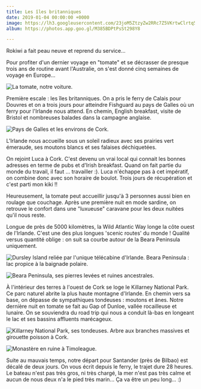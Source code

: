 ```yaml
---
title: Les îles britanniques
date: 2019-01-04 00:00:00 +0000
image: https://lh3.googleusercontent.com/23joM5ZtzyZw2RRc7Z5VKrtwClrtq5_MgrbXRx_Dd5v5HafTJ4eaZV0Rq8l5q2w9XV3mHurhbKglHfwlbLrMM3E_g7eYgrdF7P-CtJKjbIruTuuTRHqJ9IWgT-TM8-3-Hn3PdvgXQHI=w600
album: https://photos.app.goo.gl/M385BDPtPsSt298Y8

---
```

Rokiwi a fait peau neuve et reprend du service...

Pour profiter d'un dernier voyage en "tomate" et se décrasser de presque trois ans de routine avant l'Australie, on s'est donné cinq semaines de voyage en Europe...

![La tomate, notre voiture.](https://lh3.googleusercontent.com/23joM5ZtzyZw2RRc7Z5VKrtwClrtq5_MgrbXRx_Dd5v5HafTJ4eaZV0Rq8l5q2w9XV3mHurhbKglHfwlbLrMM3E_g7eYgrdF7P-CtJKjbIruTuuTRHqJ9IWgT-TM8-3-Hn3PdvgXQHI=w600)

Première escale : les îles britanniques. On a pris le ferry de Calais pour Douvres et on a trois jours pour atteindre Fishguard au pays de Galles où un ferry pour l'Irlande nous attend. En chemin, English breakfast, visite de Bristol et nombreuses balades dans la campagne anglaise.

![Pays de Galles et les environs de Cork.](https://lh3.googleusercontent.com/Azp5Cj-8btoAx3bXm950yyse_4rQfoqeN-CO8ma35G4x2raORAzTPG405KnqGBSllI8YW8wDRjxDVNZKlbdcvEunScHRiUdS0iILTKVE7h4J8MRIpfQK2_n4hxi_KZtgPMevOeWIeDo=w600)

L'Irlande nous accueille sous un soleil radieux avec ses prairies vert émeraude, ses moutons blancs et ses falaises déchiquetées.

On rejoint Luca à Cork. C'est devenu un vrai local qui connait les bonnes adresses en terme de pubs et d'Irish breakfast. Quand on fait partie du monde du travail, il faut ... travailler :). Luca n'échappe pas à cet impératif, on combine donc avec son horaire de boulot. Trois jours de récupération et c'est parti mon kiki !!

Heureusement, la tomate peut accueillir jusqu'à 3 personnes aussi bien en roulage que couchage. Après une première nuit en mode sardine, on retrouve le confort dans une "luxueuse" caravane pour les deux nuitées qu'il nous reste.

Longue de près de 5000 kilomètres, la Wild Atlantic Way longe la côte ouest de l'Irlande. C'est une des plus longues 'scenic routes' du monde ! Qualité versus quantité oblige : on suit sa courbe autour de la Beara Peninsula uniquement.

![Dursley Island reliée par l'unique télécabine d'Irlande. Beara Peninsula : lac propice à la baignade polaire.](https://lh3.googleusercontent.com/tY_lnTh0KCG9IVHwFn8BQAznvdCfa_7woqGp5T-ua5of5uro3NN2EU45xxnoaXP4qIMZeYdTW0VaZDE6op7zcRi72gEhrB5YzC1EaCoSX_pbWLjLd_E5F_l4qoQrrXYTGQWxOPYp5Bo=w600)

![Beara Peninsula, ses pierres levées et ruines ancestrales.](https://lh3.googleusercontent.com/gDuzZJQZoerm1Fu5MS14itUvIiJ1ODsZxre1LGV8TC3C3hlw_vRUslIhcrkqrSGLiGi0EvfTXO5Rf8BBo7_uBoxb1uZXjx37IpgDm3qSaODjDnVvg6aDqa5cO_annNCaHr0MyTO7JN0=w600)

À l'intérieur des terres à l'ouest de Cork se loge le Killarney National Park. Ce parc naturel abrite la plus haute montagne d'Irlande. En chemin vers sa base, on dépasse de sympathiques tondeuses : moutons et ânes. Notre dernière nuit en tomate se fait au Gap of Dunloe, vallée rocailleuse et lunaire. On se souviendra du road trip qui nous a conduit là-bas en longeant le lac et ses bassins affluents marécageux.

![Killarney National Park, ses tondeuses. Arbre aux branches massives et girouette poisson à Cork.](https://lh3.googleusercontent.com/E89L5TZe5zUReT7CxpYiTzbXhUlgKsgFkbFVH7dJcOXThyTO7OiNgyCS72-NRVoaXbptcAagr_l7QRUFLhwvVk7L-MhMlceUy8q2UKkd7hRrBo75myjeESxC-ZmaezWkvKoVaPo3Y7Y=w600)

![Monastère en ruine à Timoleague.](https://lh3.googleusercontent.com/0jK3dIMT4JYt8eTDOxXLfELOo6HvaRn9Vzi-ongm0RFWb3yv40Dm_lXf777gLXKKnfEVeIKNwZuqyxvazwTxB4V-YShF8hjklxWbKby7JgGoFcUSy9w5b9P-ObzFlMEONbUYNVSrDCk=w600)

Suite au mauvais temps, notre départ pour Santander (près de Bilbao) est décalé de deux jours. On vous écrit depuis le ferry, le trajet dure 28 heures. Le bateau n'est pas très gros, ni très chargé, la mer n'est pas très calme et aucun de nous deux n'a le pied très marin... Ça va être un peu long... :)
